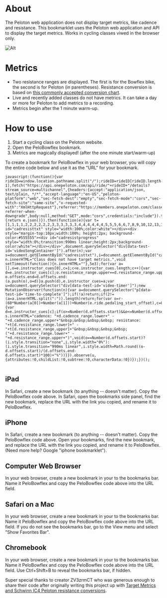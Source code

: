 # About
The Peloton web application does not display target metrics, like cadence and resistance. This bookmarklet uses the Peloton web application and API to display the target metrics. Works in cycling classes viwed in the browser only.

![Alt](https://i.imgur.com/y41uV0t.jpg "Peloton class with target metrics")

# Metrics
- Two resistance ranges are displayed. The first is for the Bowflex bike, the second is for Peloton (in parentheses). Resistance conversion is based on [this commonly accepted conversion chart](https://i.pinimg.com/originals/08/8c/fb/088cfb395de5135edb4a562637ffa1b0.jpg).
- Live and recently added classes do not have metrics. It can take a day or more for Peloton to add metrics to a recording.
- Metrics begin after the 1 minute warm-up.

# How to use
1. Start a cycling class on the Peloton website.
2. Open the PeloBowflex bookmark.
3. Metrics are magically displayed! (after the one minute start/warm-up)

To create a bookmark for PeloBowflex in your web browser, you will copy the entire code below and use it as the "URL" for your bookmark. 
```
javascript:(function(){var rideID=window.location.pathname.split("/");rideID=rideID[rideID.length-1],fetch("https://api.onepeloton.com/api/ride/"+rideID+"/details?stream_source=multichannel",{headers:{accept:"application/json, text/plain, */*","accept-language":"en-US","peloton-platform":"web","sec-fetch-dest":"empty","sec-fetch-mode":"cors","sec-fetch-site":"same-site","x-requested-with":"XmlHttpRequest"},referrer:"https://members.onepeloton.com/classes/player/"+rideID,referrerPolicy:"no-referrer-when-downgrade",body:null,method:"GET",mode:"cors",credentials:"include"}).then(function(e){return e.json()}).then(function(e){var t=[1,1,1,1,2,2,2,2,2,2,3,3,3,3,3,3,4,4,4,4,4,4,5,5,5,6,6,7,8,9,10,12,13,14,17,18,20,21,22,25,26,28,29,30,33,36,38,41,44,49,51,52,53,54,55,56,57,58,59,60,61,62,63,64,65,66,67,68,69,70,71,72,73,74,75,76,77,78,79,80,81,82,83,84,85,86,87,88,89,90,91,92,93,94,95,96,97,98,99,100,101],r=Number(e.ride.duration),n=document.createElement("div");n.id="cadresist",n.style="color:white",n.innerHTML='<div id="cadresisttxt" style="width:100%;color:white"></div><div style="margin-top:10px;width:100%; height:2px; background-color:#555555"><div id="cadresistprogress" style="width:0%;transition:990ms linear;height:2px;background-color:white"></div></div>',document.querySelector("div[data-test-id='videoSongContainer']").after(n);var s=document.getElementById("cadresisttxt"),i=document.getElementById("cadresistprogress");if(!e.instructor_cues.length)return n.innerHTML="Class does not have target metrics.",void setTimeout(function(){n.innerHTML=""},5e3);for(var a=[],o=e.instructor_cues[0],c=1;c<e.instructor_cues.length;c++){var d=e.instructor_cues[c];o.resistance_range.upper==d.resistance_range.upper&&o.resistance_range.lower==d.resistance_range.lower&&o.cadence_range.upper==d.cadence_range.upper&&o.cadence_range.lower==d.cadence_range.lower?o.offsets.end=d.offsets.end:(a.push(o),o=d)}a.push(d),e.instructor_cues=a;var u=document.querySelector("div[data-test-id='video-timer']");new MutationObserver(function(n){var a=document.querySelector("p[data-test-id='time-to-complete']");if(!a)return;if(2!=(a=a.innerHTML.split(":")).length)return;for(var o=r-(60*Number(a[0])+Number(a[1]))+Number(e.ride.pedaling_start_offset),c=0;c<e.instructor_cues.length;c++){var d=e.instructor_cues[c];if(o>=Number(d.offsets.start)&&o<=Number(d.offsets.end))return s.innerHTML="cadence: "+d.cadence_range.lower+" - "+d.cadence_range.upper+"&nbsp;&nbsp;&nbsp;&nbsp; resistance: "+t[d.resistance_range.lower]+" - "+t[d.resistance_range.upper]+"&nbsp;&nbsp;&nbsp;&nbsp; ("+d.resistance_range.lower+" - "+d.resistance_range.upper+")",void(o==Number(d.offsets.start)?(i.style.transition="none",i.style.width="0%"):(i.style.transition="990ms linear",i.style.width=Math.round((o-d.offsets.start)/(d.offsets.end-d.offsets.start)*100)+"%"))}}).observe(u,
{attributes:!0,childList:!0,subtree:!0,characterData:!0})});})();


```

## iPad
In Safari, create a new bookmark (to anything -- doesn't matter). Copy the PeloBowflex code above. In Safari, open the bookmarks side panel, find the new bookmark, replace the URL with the link you copied, and rename it to PeloBowflex. 

## iPhone
In Safari, create a new bookmark (to anything -- doesn't matter). Copy the PeloBowflex code above. Open your bookmarks, find the new bookmark, and replace the URL with the link you copied, and rename it to PeloBowflex. (Need more help? Google "iphone bookmarklet").

## Computer Web Browser
In your web browser, create a new bookmark in your to the bookmarks bar. Name it PeloBowflex and copy the PeloBowflex code above into the URL field.

## Safari on a Mac
In your web browser, create a new bookmark in your to the bookmarks bar. Name it PeloBowflex and copy the PeloBowflex code above into the URL field. If you do not see the bookmarks bar, go to the View menu and select "Show Favorites Bar".

## Chromebook
In your web browser, create a new bookmark in your to the bookmarks bar. Name it PeloBowflex and copy the PeloBowflex code above into the URL field.  Use Ctrl+Shift+B to reveal the bookmarks bar, if hidden.

Super special thanks to creator ZV3zrmCT who was generous enough to share their code after originally writing this project up with [Target Metrics and Schwinn IC4 Peloton resistance conversions](https://zv3zrmct.github.io/peloton_schwinn_metrics/).
